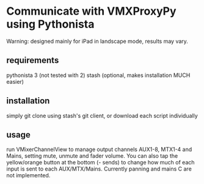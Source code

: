 # Communicate with VMXProxyPy using Pythonista

Warning: designed mainly for iPad in landscape mode, results may vary.

## requirements
pythonista 3 (not tested with 2)
stash (optional, makes installation MUCH easier)

## installation

simply git clone using stash's git client, or download each script individually

## usage
run VMixerChannelView to manage output channels AUX1-8, MTX1-4 and Mains, setting mute, unmute and fader volume.
You can also tap the yellow/orange button at the bottom (- sends) to change how much of each input is sent to each AUX/MTX/Mains. Currently panning and mains C are not implemented. 
